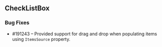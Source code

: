 ## CheckListBox

### Bug Fixes

* \#191243 – Provided support for drag and drop when populating items using `ItemsSource` property.